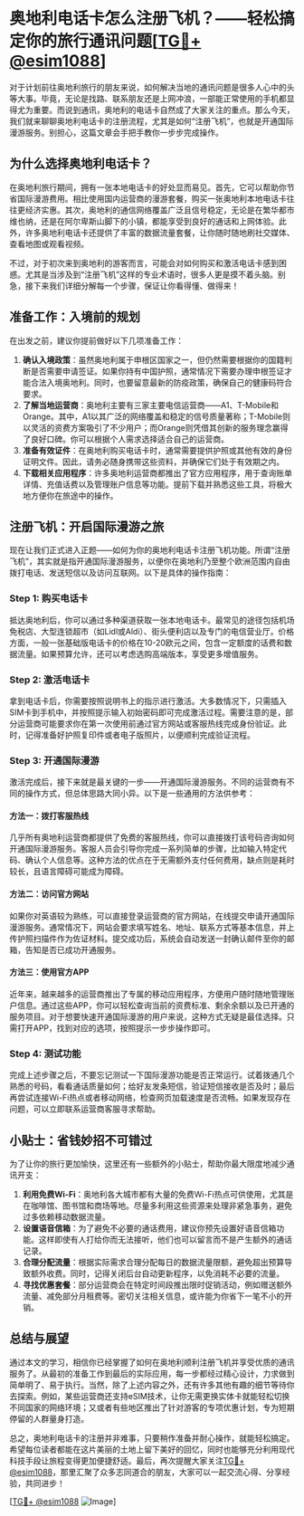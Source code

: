 # 奥地利电话卡怎么注册飞机？——轻松搞定你的旅行通讯问题[[TG💪+ @esim1088](https://t.me/s/esim1088)]

对于计划前往奥地利旅行的朋友来说，如何解决当地的通讯问题是很多人心中的头等大事。毕竟，无论是找路、联系朋友还是上网冲浪，一部能正常使用的手机都显得尤为重要。而说到通讯，奥地利的电话卡自然成了大家关注的重点。那么今天，我们就来聊聊奥地利电话卡的注册流程，尤其是如何“注册飞机”，也就是开通国际漫游服务。别担心，这篇文章会手把手教你一步步完成操作。

## 为什么选择奥地利电话卡？

在奥地利旅行期间，拥有一张本地电话卡的好处显而易见。首先，它可以帮助你节省国际漫游费用。相比使用国内运营商的漫游套餐，购买一张奥地利本地电话卡往往更经济实惠。其次，奥地利的通信网络覆盖广泛且信号稳定，无论是在繁华都市维也纳，还是在阿尔卑斯山脚下的小镇，都能享受到良好的通话和上网体验。此外，许多奥地利电话卡还提供了丰富的数据流量套餐，让你随时随地刷社交媒体、查看地图或观看视频。

不过，对于初次来到奥地利的游客而言，可能会对如何购买和激活电话卡感到困惑。尤其是当涉及到“注册飞机”这样的专业术语时，很多人更是摸不着头脑。别急，接下来我们详细分解每一个步骤，保证让你看得懂、做得来！

## 准备工作：入境前的规划

在出发之前，建议你提前做好以下几项准备工作：

1. **确认入境政策**：虽然奥地利属于申根区国家之一，但仍然需要根据你的国籍判断是否需要申请签证。如果你持有中国护照，通常情况下需要办理申根签证才能合法入境奥地利。同时，也要留意最新的防疫政策，确保自己的健康码符合要求。
2. **了解当地运营商**：奥地利主要有三家主要电信运营商——A1、T-Mobile和Orange。其中，A1以其广泛的网络覆盖和稳定的信号质量著称；T-Mobile则以灵活的资费方案吸引了不少用户；而Orange则凭借其创新的服务理念赢得了良好口碑。你可以根据个人需求选择适合自己的运营商。
3. **准备有效证件**：在奥地利购买电话卡时，通常需要提供护照或其他有效的身份证明文件。因此，请务必随身携带这些资料，并确保它们处于有效期之内。
4. **下载相关应用程序**：许多奥地利运营商都推出了官方应用程序，用于查询账单详情、充值话费以及管理账户信息等功能。提前下载并熟悉这些工具，将极大地方便你在旅途中的操作。

## 注册飞机：开启国际漫游之旅

现在让我们正式进入正题——如何为你的奥地利电话卡注册飞机功能。所谓“注册飞机”，其实就是指开通国际漫游服务，以便你在奥地利乃至整个欧洲范围内自由拨打电话、发送短信以及访问互联网。以下是具体的操作指南：

### Step 1: 购买电话卡

抵达奥地利后，你可以通过多种渠道获取一张本地电话卡。最常见的途径包括机场免税店、大型连锁超市（如Lidl或Aldi）、街头便利店以及专门的电信营业厅。价格方面，一般一张基础版电话卡的价格在10-20欧元之间，包含一定额度的话费和数据流量。如果预算允许，还可以考虑选购高端版本，享受更多增值服务。

### Step 2: 激活电话卡

拿到电话卡后，你需要按照说明书上的指示进行激活。大多数情况下，只需插入SIM卡到手机中，并按照提示输入初始密码即可完成激活过程。需要注意的是，部分运营商可能要求你在第一次使用前通过官方网站或客服热线完成身份验证。此时，记得准备好护照复印件或者电子版照片，以便顺利完成验证流程。

### Step 3: 开通国际漫游

激活完成后，接下来就是最关键的一步——开通国际漫游服务。不同的运营商有不同的操作方式，但总体思路大同小异。以下是一些通用的方法供参考：

#### 方法一：拨打客服热线
几乎所有奥地利运营商都提供了免费的客服热线，你可以直接拨打该号码咨询如何开通国际漫游服务。客服人员会引导你完成一系列简单的步骤，比如输入特定代码、确认个人信息等。这种方法的优点在于无需额外支付任何费用，缺点则是耗时较长，且语言障碍可能成为障碍。

#### 方法二：访问官方网站
如果你对英语较为熟练，可以直接登录运营商的官方网站，在线提交申请开通国际漫游服务。通常情况下，网站会要求填写姓名、地址、联系方式等基本信息，并上传护照扫描件作为佐证材料。提交成功后，系统会自动发送一封确认邮件至你的邮箱，告知是否已成功开通服务。

#### 方法三：使用官方APP
近年来，越来越多的运营商推出了专属的移动应用程序，方便用户随时随地管理账户信息。通过这些APP，你可以轻松查询当前的资费标准、剩余余额以及已开通的服务项目。对于想要快速开通国际漫游的用户来说，这种方式无疑是最佳选择。只需打开APP，找到对应的选项，按照提示一步步操作即可。

### Step 4: 测试功能

完成上述步骤之后，不要忘记测试一下国际漫游功能是否正常运行。试着拨通几个熟悉的号码，看看通话质量如何；给好友发条短信，验证短信接收是否及时；最后再尝试连接Wi-Fi热点或者移动网络，检查网页加载速度是否流畅。如果发现存在问题，可以立即联系运营商客服寻求帮助。

## 小贴士：省钱妙招不可错过

为了让你的旅行更加愉快，这里还有一些额外的小贴士，帮助你最大限度地减少通讯开支：

1. **利用免费Wi-Fi**：奥地利各大城市都有大量的免费Wi-Fi热点可供使用，尤其是在咖啡馆、图书馆和商场等地。尽量多利用这些资源来处理非紧急事务，避免过多依赖移动数据流量。
2. **设置语音信箱**：为了避免不必要的通话费用，建议你预先设置好语音信箱功能。这样即使有人打给你而无法接听，他们也可以留言而不是产生额外的通话记录。
3. **合理分配流量**：根据实际需求合理分配每日的数据流量限额，避免超出预算导致额外收费。同时，记得关闭后台自动更新程序，以免消耗不必要的流量。
4. **寻找优惠套餐**：部分运营商会在特定时间段推出限时促销活动，例如赠送额外流量、减免部分月租费等。密切关注相关信息，或许能为你省下一笔不小的开销。

## 总结与展望

通过本文的学习，相信你已经掌握了如何在奥地利顺利注册飞机并享受优质的通讯服务了。从最初的准备工作到最后的实际应用，每一步都经过精心设计，力求做到简单明了、易于执行。当然，除了上述内容之外，还有许多其他有趣的细节等待你去探索。例如，某些运营商还支持eSIM技术，让你无需更换实体卡就能轻松切换不同国家的网络环境；又或者有些地区推出了针对游客的专项优惠计划，专为短期停留的人群量身打造。

总之，奥地利电话卡的注册并非难事，只要稍作准备并耐心操作，就能轻松搞定。希望每位读者都能在这片美丽的土地上留下美好的回忆，同时也能够充分利用现代科技手段让旅程变得更加便捷舒适。最后，再次提醒大家关注[TG💪+ @esim1088](https://t.me/s/esim1088)，那里汇聚了众多志同道合的朋友，大家可以一起交流心得、分享经验，共同进步！

[[TG💪+ @esim1088](https://t.me/s/esim1088) ![Image](https://i.postimg.cc/4NQfJmqS/Snipaste-2025-05-13-00-14-12.png)]